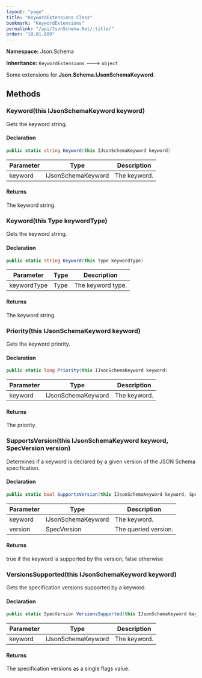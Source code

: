 ```yaml
---
layout: "page"
title: "KeywordExtensions Class"
bookmark: "KeywordExtensions"
permalink: "/api/JsonSchema.Net/:title/"
order: "10.01.089"
---
```

**Namespace:** Json.Schema

**Inheritance:**
`KeywordExtensions`
 🡒 
`object`

Some extensions for **Json.Schema.IJsonSchemaKeyword**.

## Methods

### Keyword(this IJsonSchemaKeyword keyword)

Gets the keyword string.

#### Declaration

```c#
public static string Keyword(this IJsonSchemaKeyword keyword)
```

| Parameter | Type | Description |
|---|---|---|
| keyword | IJsonSchemaKeyword | The keyword. |


#### Returns

The keyword string.

### Keyword(this Type keywordType)

Gets the keyword string.

#### Declaration

```c#
public static string Keyword(this Type keywordType)
```

| Parameter | Type | Description |
|---|---|---|
| keywordType | Type | The keyword type. |


#### Returns

The keyword string.

### Priority(this IJsonSchemaKeyword keyword)

Gets the keyword priority.

#### Declaration

```c#
public static long Priority(this IJsonSchemaKeyword keyword)
```

| Parameter | Type | Description |
|---|---|---|
| keyword | IJsonSchemaKeyword | The keyword. |


#### Returns

The priority.

### SupportsVersion(this IJsonSchemaKeyword keyword, SpecVersion version)

Determines if a keyword is declared by a given version of the JSON Schema specification.

#### Declaration

```c#
public static bool SupportsVersion(this IJsonSchemaKeyword keyword, SpecVersion version)
```

| Parameter | Type | Description |
|---|---|---|
| keyword | IJsonSchemaKeyword | The keyword. |
| version | SpecVersion | The queried version. |


#### Returns

true if the keyword is supported by the version; false otherwise

### VersionsSupported(this IJsonSchemaKeyword keyword)

Gets the specification versions supported by a keyword.

#### Declaration

```c#
public static SpecVersion VersionsSupported(this IJsonSchemaKeyword keyword)
```

| Parameter | Type | Description |
|---|---|---|
| keyword | IJsonSchemaKeyword | The keyword. |


#### Returns

The specification versions as a single flags value.

